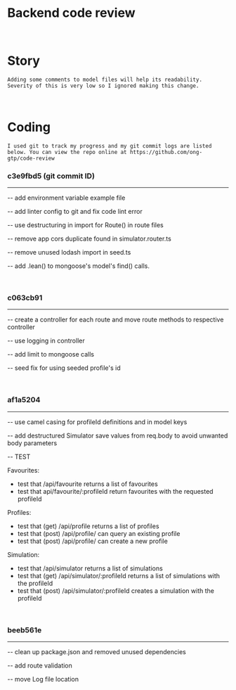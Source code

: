 # Backend code review

<br />

# Story

```Adding some comments to model files will help its readability. Severity of this is very low so I ignored making this change.```

<br />

# Coding

```I used git to track my progress and my git commit logs are listed below. You can view the repo online at https://github.com/ong-gtp/code-review ```

 ### c3e9fbd5  (git commit ID)
-----------------------------------------

-- add environment variable example file

-- add linter config to git and fix code lint error

-- use destructuring in import for Route() in route files

-- remove app cors duplicate found in simulator.router.ts

-- remove unused lodash import in seed.ts

-- add .lean() to mongoose's model's find() calls.

<br />

### c063cb91
-----
-- create a controller for each route and move route methods to respective controller

-- use logging in controller

-- add limit to mongoose calls

-- seed fix for using seeded profile's id

<br />

### af1a5204
-----

-- use camel casing for profileId definitions and in model keys

-- add destructured Simulator save values from req.body to avoid unwanted body parameters

-- TEST

 Favourites:

- test that /api/favourite returns a list of favourites
- test that api/favourite/:profileId return favourites with the requested profileId

 Profiles:

- test that (get) /api/profile returns a list of profiles
- test that (post) /api/profile/ can query an existing profile
- test that (post) /api/profile/ can create a new profile

 Simulation:

- test that /api/simulator returns a list of simulations
- test that (get) /api/simulator/:profileId returns a list of simulations with the profileId
- test that (post) /api/simulator/:profileId creates a simulation with the profileId

<br />

### beeb561e
---
-- clean up package.json and removed unused dependencies

-- add route validation

-- move Log file location